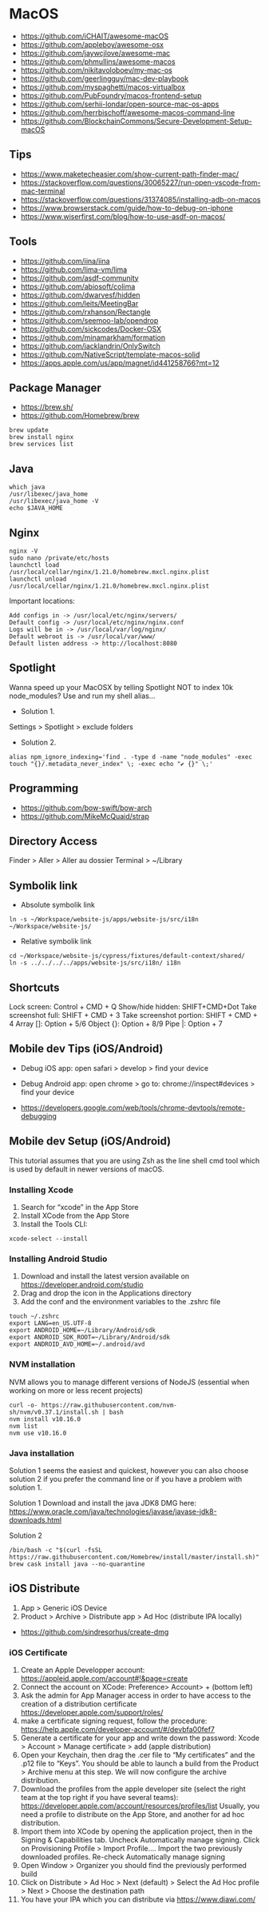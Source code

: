 # MacOS

- https://github.com/iCHAIT/awesome-macOS
- https://github.com/appleboy/awesome-osx
- https://github.com/jaywcjlove/awesome-mac
- https://github.com/phmullins/awesome-macos
- https://github.com/nikitavoloboev/my-mac-os
- https://github.com/geerlingguy/mac-dev-playbook
- https://github.com/myspaghetti/macos-virtualbox
- https://github.com/PubFoundry/macos-frontend-setup
- https://github.com/serhii-londar/open-source-mac-os-apps
- https://github.com/herrbischoff/awesome-macos-command-line
- https://github.com/BlockchainCommons/Secure-Development-Setup-macOS

## Tips

- https://www.maketecheasier.com/show-current-path-finder-mac/
- https://stackoverflow.com/questions/30065227/run-open-vscode-from-mac-terminal
- https://stackoverflow.com/questions/31374085/installing-adb-on-macos
- https://www.browserstack.com/guide/how-to-debug-on-iphone
- https://www.wiserfirst.com/blog/how-to-use-asdf-on-macos/

## Tools

- https://github.com/iina/iina
- https://github.com/lima-vm/lima
- https://github.com/asdf-community
- https://github.com/abiosoft/colima
- https://github.com/dwarvesf/hidden
- https://github.com/leits/MeetingBar
- https://github.com/rxhanson/Rectangle
- https://github.com/seemoo-lab/opendrop
- https://github.com/sickcodes/Docker-OSX
- https://github.com/minamarkham/formation
- https://github.com/jacklandrin/OnlySwitch
- https://github.com/NativeScript/template-macos-solid
- https://apps.apple.com/us/app/magnet/id441258766?mt=12

## Package Manager

- https://brew.sh/
- https://github.com/Homebrew/brew

```
brew update
brew install nginx
brew services list
```


## Java

```
which java
/usr/libexec/java_home
/usr/libexec/java_home -V
echo $JAVA_HOME
```

## Nginx

```
nginx -V
sudo nano /private/etc/hosts
launchctl load /usr/local/cellar/nginx/1.21.0/homebrew.mxcl.nginx.plist
launchctl unload /usr/local/cellar/nginx/1.21.0/homebrew.mxcl.nginx.plist
```

Important locations:
``` 
Add configs in -> /usr/local/etc/nginx/servers/
Default config -> /usr/local/etc/nginx/nginx.conf
Logs will be in -> /usr/local/var/log/nginx/
Default webroot is -> /usr/local/var/www/
Default listen address -> http://localhost:8080
```

## Spotlight

Wanna speed up your MacOSX by telling Spotlight NOT to index 10k node_modules? Use and run my shell alias...

- Solution 1.

Settings > Spotlight > exclude folders

- Solution 2.

```
alias npm_ignore_indexing='find . -type d -name "node_modules" -exec touch "{}/.metadata_never_index" \; -exec echo "✔ {}" \;'
```

## Programming

- https://github.com/bow-swift/bow-arch
- https://github.com/MikeMcQuaid/strap

## Directory Access

Finder > Aller > Aller au dossier
Terminal > ~/Library

## Symbolik link

- Absolute symbolik link
```
ln -s ~/Workspace/website-js/apps/website-js/src/i18n ~/Workspace/website-js/
```
- Relative symbolik link
```
cd ~/Workspace/website-js/cypress/fixtures/default-context/shared/
ln -s ../../../../apps/website-js/src/i18n/ i18n
```

## Shortcuts
Lock screen: Control + CMD + Q
Show/hide hidden: SHIFT+CMD+Dot
Take screenshot full: SHIFT + CMD + 3
Take screenshot portion: SHIFT + CMD + 4
Array []: Option + 5/6
Object {}: Option + 8/9
Pipe |: Option + 7

## Mobile dev Tips (iOS/Android)

- Debug iOS app: open safari > develop > find your device
- Debug Android app: open chrome > go to: chrome://inspect#devices > find your device

- https://developers.google.com/web/tools/chrome-devtools/remote-debugging

## Mobile dev Setup (iOS/Android)

This tutorial assumes that you are using Zsh as the line shell cmd tool which is used by default in newer versions of macOS.

### Installing Xcode

1. Search for “xcode” in the App Store
2. Install XCode from the App Store
3. Install the Tools CLI: 

```
xcode-select --install
```

### Installing Android Studio

1. Download and install the latest version available on https://developer.android.com/studio
2. Drag and drop the icon in the Applications directory
3. Add the conf and the environment variables to the .zshrc file

```
touch ~/.zshrc
export LANG=en_US.UTF-8
export ANDROID_HOME=~/Library/Android/sdk
export ANDROID_SDK_ROOT=~/Library/Android/sdk
export ANDROID_AVD_HOME=~/.android/avd
```

### NVM installation

NVM allows you to manage different versions of NodeJS (essential when working on more or less recent projects)

```
curl -o- https://raw.githubusercontent.com/nvm-sh/nvm/v0.37.1/install.sh | bash
nvm install v10.16.0
nvm list
nvm use v10.16.0
```

### Java installation

Solution 1 seems the easiest and quickest, however you can also choose solution 2 if you prefer the command line or if you have a problem with solution 1.

Solution 1
Download and install the java JDK8 DMG here: https://www.oracle.com/java/technologies/javase/javase-jdk8-downloads.html

Solution 2

```
/bin/bash -c "$(curl -fsSL https://raw.githubusercontent.com/Homebrew/install/master/install.sh)"
brew cask install java --no-quarantine
```

## iOS Distribute

1. App > Generic iOS Device
2. Product > Archive > Distribute app > Ad Hoc (distribute IPA locally)

- https://github.com/sindresorhus/create-dmg

### iOS Certificate

1. Create an Apple Developper account: https://appleid.apple.com/account#!&page=create
2. Connect the account on XCode: Preference> Account> + (bottom left)
3. Ask the admin for App Manager access in order to have access to the creation of a distribution certificate
https://developer.apple.com/support/roles/
4. make a certificate signing request, follow the procedure: https://help.apple.com/developer-account/#/devbfa00fef7
5. Generate a certificate for your app and write down the password: Xcode > Account > Manage certificate > add (apple distribution)
6. Open your Keychain, then drag the .cer file to “My certificates” and the .p12 file to “Keys”. You should be able to launch a build from the Product > Archive menu at this step. We will now configure the archive distribution.
7. Download the profiles from the apple developer site (select the right team at the top right if you have several teams): https://developer.apple.com/account/resources/profiles/list
Usually, you need a profile to distribute on the App Store, and another for ad hoc distribution.
8. Import them into XCode by opening the application project, then in the Signing & Capabilities tab. Uncheck Automatically manage signing. Click on Provisioning Profile > Import Profile…. Import the two previously downloaded profiles. Re-check Automatically manage signing
9. Open Window > Organizer you should find the previously performed build
10. Click on Distribute > Ad Hoc > Next (default) > Select the Ad Hoc profile > Next > Choose the destination path
11. You have your IPA which you can distribute via https://www.diawi.com/